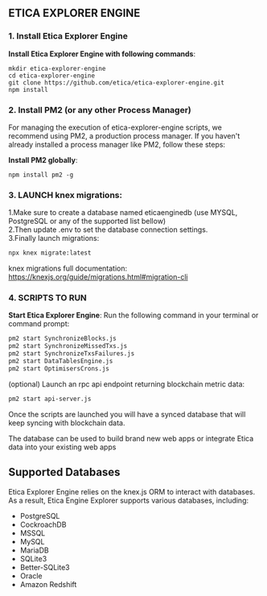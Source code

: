 ## ETICA EXPLORER ENGINE



### 1. **Install Etica Explorer Engine**

**Install Etica Explorer Engine with following commands**:
```
mkdir etica-explorer-engine
cd etica-explorer-engine
git clone https://github.com/etica/etica-explorer-engine.git
npm install
```

### 2. Install PM2 (or any other Process Manager)

For managing the execution of etica-explorer-engine scripts, we recommend using PM2, a production process manager. If you haven't already installed a process manager like PM2, follow these steps:

**Install PM2 globally**:
```
npm install pm2 -g
```

### 3. LAUNCH knex migrations:

1.Make sure to create a database named eticaenginedb (use MYSQL, PostgreSQL or any of the supported list bellow)  
2.Then update .env to set the database connection settings.  
3.Finally launch migrations:  

```bash
npx knex migrate:latest
```
knex migrations full documentation: https://knexjs.org/guide/migrations.html#migration-cli

### 4. SCRIPTS TO RUN

**Start Etica Explorer Engine**: Run the following command in your terminal or command prompt:

```bash
pm2 start SynchronizeBlocks.js 
pm2 start SynchronizeMissedTxs.js 
pm2 start SynchronizeTxsFailures.js
pm2 start DataTablesEngine.js 
pm2 start OptimisersCrons.js 
```

(optional) Launch an rpc api endpoint returning blockchain metric data:
```bash
pm2 start api-server.js
```


Once the scripts are launched you will have a synced database that will keep syncing with blockchain data.

The database can be used to build brand new web apps or integrate Etica data into your existing web apps

## Supported Databases

Etica Explorer Engine relies on the knex.js ORM to interact with databases. As a result, Etica Engine Explorer supports various databases, including:
- PostgreSQL
- CockroachDB
- MSSQL
- MySQL
- MariaDB
- SQLite3
- Better-SQLite3
- Oracle
- Amazon Redshift